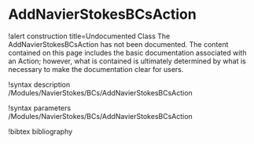 <!-- MOOSE Documentation Stub: Remove this when content is added. -->

# AddNavierStokesBCsAction

!alert construction title=Undocumented Class
The AddNavierStokesBCsAction has not been documented. The content contained on this page
includes the basic documentation associated with an Action; however, what is contained is
ultimately determined by what is necessary to make the documentation clear for users.

!syntax description /Modules/NavierStokes/BCs/AddNavierStokesBCsAction

!syntax parameters /Modules/NavierStokes/BCs/AddNavierStokesBCsAction

!bibtex bibliography
